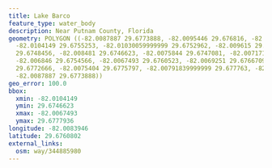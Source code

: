 ```yaml
---
title: Lake Barco
feature_type: water_body
description: Near Putnam County, Florida
geometry: POLYGON ((-82.0087887 29.6773888, -82.0095446 29.676816, -82.0102918 29.6758461,
  -82.0104149 29.6755253, -82.01030059999999 29.6752962, -82.009615 29.6750976, -82.0092633
  29.6748456, -82.008481 29.6746623, -82.0075844 29.6747081, -82.0071712 29.6749907,
  -82.006846 29.6754566, -82.0067493 29.6760523, -82.0069251 29.6766709, -82.0072679
  29.6772666, -82.0075404 29.6775797, -82.00791839999999 29.677763, -82.0085074 29.6777936,
  -82.0087887 29.6773888))
geo_error: 100.0
bbox:
  xmin: -82.0104149
  ymin: 29.6746623
  xmax: -82.0067493
  ymax: 29.6777936
longitude: -82.0083946
latitude: 29.6760802
external_links:
  osm: way/344885980
---
```

